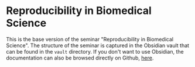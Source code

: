 # Reproducibility in Biomedical Science

This is the base version of the seminar "Reproducibility in Biomedical Science". The structure of the seminar is captured in the Obsidian vault that can be found in the `vault` directory. If you don't want to use Obsidian, the documentation can also be browsed directly on Github, [here](https://github.com/slobentanzer/reproduciblity/blob/build/vault/Reproducibility%20in%20Biomedical%20Science.md).
